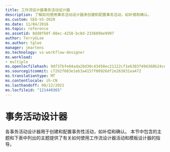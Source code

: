 ```yaml
---
title: 工作流设计器事务活动设计器
description: 了解如何使用事务活动设计器来创建和配置事务活动，如补偿和确认。
ms.custom: SEO-VS-2020
ms.date: 11/04/2016
ms.topic: reference
ms.assetid: 8dd0f60f-88ec-4258-bc8d-233689be9997
author: TerryGLee
ms.author: tglee
manager: jmartens
ms.technology: vs-workflow-designer
ms.workload:
- multiple
ms.openlocfilehash: 9df37bfe84ada28d30c43450ec21122cf1e6303f494368b24ce4b3c407877fac
ms.sourcegitcommit: c72b2f603e1eb3a4157f00926df2e263831ea472
ms.translationtype: MT
ms.contentlocale: zh-CN
ms.lasthandoff: 08/12/2021
ms.locfileid: "121440365"
---
```

# <a name="transaction-activity-designers"></a>事务活动设计器

各事务活动设计器用于创建和配置事务性活动，如补偿和确认。 本节中包含的主题和下表中列出的主题提供了有关如何使用工作流设计器活动和模板设计器的指导。